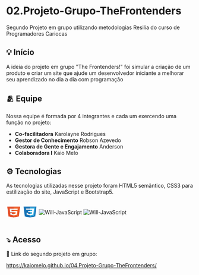 # 02.Projeto-Grupo-TheFrontenders
Segundo Projeto em grupo utilizando metodologias Resilia do curso de Programadores Cariocas

 ## 💡 Início 

A ideia do projeto em grupo "The Frontenders!" foi simular a criação de um produto e criar um site que ajude um desenvolvedor iniciante a melhorar seu aprendizado no dia a dia com programação 

## 🫂 Equipe

Nossa equipe é formada por 4 integrantes e cada um exercendo uma função no projeto:

<ul>
  <li><strong>Co-facilitadora</strong> Karolayne Rodrigues</li>
  <li><strong>Gestor
de Conhecimento</strong> Robson Azevedo</li>
  <li><strong>Gestora de
Gente e Engajamento</strong> Anderson</li>
  <li><strong>Colaboradora I</strong> Kaio Melo</li>
</ul>

## ⚙ Tecnologias

As tecnologias utilizadas nesse projeto foram HTML5 semântico, CSS3 para estilização do site, JavaScript e Bootstrap5.
<div style="display: inline_block"><br>
<img align="center" alt="Will-HTML" height="30" width="40" src="https://raw.githubusercontent.com/devicons/devicon/master/icons/html5/html5-original.svg">
<img align="center" alt="Will-CSS" height="30" width="40" src="https://raw.githubusercontent.com/devicons/devicon/master/icons/css3/css3-original.svg">
<img align="center" alt="Will-JavaScript" height="30" width="40" src="https://cdn.jsdelivr.net/gh/devicons/devicon/icons/javascript/javascript-original.svg"> 
<img align="center" alt="Will-JavaScript" height="30" width="40" src="https://cdn.jsdelivr.net/gh/devicons/devicon/icons/bootstrap/bootstrap-original.svg" />
</div><br>

## ⤵ Acesso

📌 Link do segundo projeto em grupo:

https://kaiomelo.github.io/04.Projeto-Grupo-TheFrontenders/

